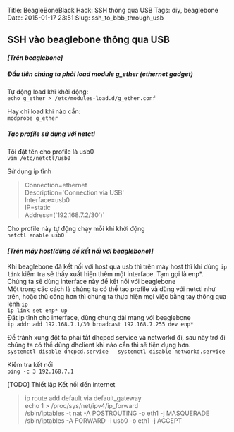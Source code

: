 Title: BeagleBoneBlack Hack: SSH thông qua USB
Tags: diy, beaglebone
Date: 2015-01-17 23:51
Slug: ssh_to_bbb_through_usb

## SSH vào beaglebone thông qua USB

#### _\[Trên beaglebone\]_  
##### _Đầu tiên chúng ta phải load module g_ether (ethernet gadget)_  
Tự động load khi khởi động:  
`echo g_ether > /etc/modules-load.d/g_ether.conf`  

Hay chỉ load khi nào cần:  
`modprobe g_ether`  

##### _Tạo profile sử dụng với netctl_  
Tôi đặt tên cho profile là usb0  
`vim /etc/netctl/usb0`  

Sử dụng ip tĩnh  
>Connection=ethernet  
Description='Connection via USB'  
Interface=usb0  
IP=static  
Address=('192.168.7.2/30')`  

  
Cho profile này tự động chạy mỗi khi khởi động  
`netctl enable usb0`  

#### _\[Trên máy host(dùng để kết nối với beaglebone)\]_
Khi beaglebone đã kết nối với host qua usb thì trên máy host thì khi dùng `ip link` kiểm tra sẽ thấy xuất hiện thêm một interface. Tạm gọi là enp*.  
Chúng ta sẽ dùng interface này để kết nối với beaglebone  
Một trong các cách là chúng ta có thể tạo profile và dùng với netctl như trên, hoặc thủ công hơn thì chúng ta thực hiện mọi việc bằng tay thông qua lệnh `ip`  
`ip link set enp* up`  
Đặt ip tĩnh cho interface, dùng chung dải mạng với beaglebone  
`ip addr add 192.168.7.1/30 broadcast 192.168.7.255 dev enp*`  

Để tránh xung đột ta phải tắt dhcpcd service và networkd đi, sau này trở đi chúng ta có thể dùng dhclient khi nào cần thì sẽ tiện dụng hơn.  
`systemctl disable dhcpcd.service  
systemctl disable networkd.service`  

Kiểm tra kết nối  
`ping -c 3 192.168.7.1`  

\[TODO\] Thiết lập Kết nối đến internet  
>ip route add default via default_gateway  
echo 1 > /proc/sys/net/ipv4/ip_forward  
/sbin/iptables -t nat -A POSTROUTING -o eth1 -j MASQUERADE  
/sbin/iptables -A FORWARD -i usb0 -o eth1 -j ACCEPT  
